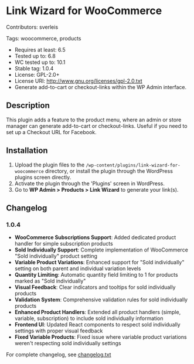 # Link Wizard for WooCommerce
Contributors: sverleis

Tags: woocommerce, products


- Requires at least: 6.5
- Tested up to: 6.8
- WC tested up to: 10.1
- Stable tag: 1.0.4
- License: GPL-2.0+
- License URI: http://www.gnu.org/licenses/gpl-2.0.txt
- Generate add-to-cart or checkout-links within the WP Admin interface.

## Description
This plugin adds a feature to the product menu, where an admin or store manager can generate add-to-cart or checkout-links. 
Useful if you need to set up a Checkout URL for Facebook.


## Installation 
1. Upload the plugin files to the `/wp-content/plugins/link-wizard-for-woocommerce` directory, or install the plugin through the WordPress plugins screen directly.
2. Activate the plugin through the 'Plugins' screen in WordPress.
3. Go to **WP Admin > Products > Link Wizard** to generate your link(s).

## Changelog 

### 1.0.4
- **WooCommerce Subscriptions Support**: Added dedicated product handler for simple subscription products
- **Sold Individually Support**: Complete implementation of WooCommerce "Sold individually" product setting
- **Variable Product Variations**: Enhanced support for "Sold individually" setting on both parent and individual variation levels
- **Quantity Limiting**: Automatic quantity field limiting to 1 for products marked as "Sold individually"
- **Visual Feedback**: Clear indicators and tooltips for sold individually products
- **Validation System**: Comprehensive validation rules for sold individually products
- **Enhanced Product Handlers**: Extended all product handlers (simple, variable, subscription) to include sold individually information
- **Frontend UI**: Updated React components to respect sold individually settings with proper visual feedback
- **Fixed Variable Products**: Fixed issue where variable product variations weren't respecting sold individually settings

For complete changelog, see [changelog.txt](changelog.txt)
